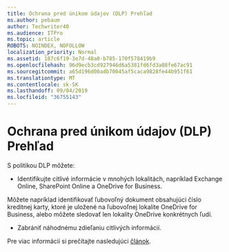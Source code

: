 ```yaml
---
title: Ochrana pred únikom údajov (DLP) Prehľad
ms.author: pebaum
author: Techwriter40
ms.audience: ITPro
ms.topic: article
ROBOTS: NOINDEX, NOFOLLOW
localization_priority: Normal
ms.assetid: 187c6f19-3e7d-48a0-b785-170f578419b9
ms.openlocfilehash: 96d9ecb3cd927946d6a5381fd6fd3a88fe67ac91
ms.sourcegitcommit: a65d196d00adb70045af5caca9828fe44b951f61
ms.translationtype: MT
ms.contentlocale: sk-SK
ms.lasthandoff: 09/04/2019
ms.locfileid: "36755143"
---
```

# <a name="data-loss-prevention-dlp-overview"></a>Ochrana pred únikom údajov (DLP) Prehľad

S politikou DLP môžete:

- Identifikujte citlivé informácie v mnohých lokalitách, napríklad Exchange Online, SharePoint Online a OneDrive for Business.


Môžete napríklad identifikovať ľubovoľný dokument obsahujúci číslo kreditnej karty, ktoré je uložené na ľubovoľnej lokalite OneDrive for Business, alebo môžete sledovať len lokality OneDrive konkrétnych ľudí.

- Zabrániť náhodnému zdieľaniu citlivých informácií.


Pre viac informácií si prečítajte nasledujúci [článok](https://docs.microsoft.com/office365/securitycompliance/data-loss-prevention-policies).

